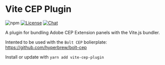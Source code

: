 # Vite CEP Plugin

![npm](https://img.shields.io/npm/v/vite-cep-plugin)
[![License](https://img.shields.io/badge/License-MIT-green.svg)](https://github.com/hyperbrew/bolt-cep/blob/master/LICENSE)
[![Chat](https://img.shields.io/badge/chat-discord-7289da.svg)](https://discord.gg/PC3EvvuRbc)

A plugin for bundling Adobe CEP Extension panels with the Vite.js bundler.

Intented to be used with the `Bolt CEP` bolierplate: https://github.com/hyperbrew/bolt-cep

Install or update with `yarn add vite-cep-plugin`
